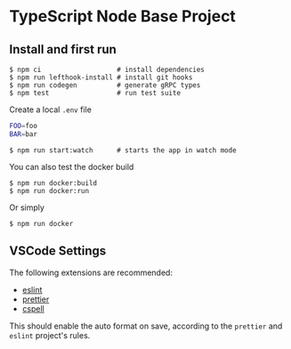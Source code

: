# TypeScript Node Base Project

## Install and first run

    $ npm ci                   # install dependencies
    $ npm run lefthook-install # install git hooks
    $ npm run codegen          # generate gRPC types
    $ npm test                 # run test suite

Create a local `.env` file

```sh
FOO=foo
BAR=bar
```

    $ npm run start:watch      # starts the app in watch mode

You can also test the docker build

    $ npm run docker:build
    $ npm run docker:run

Or simply

    $ npm run docker

## VSCode Settings

The following extensions are recommended:

- [eslint](https://marketplace.visualstudio.com/items?itemName=dbaeumer.vscode-eslint)
- [prettier](https://marketplace.visualstudio.com/items?itemName=esbenp.prettier-vscode)
- [cspell](https://marketplace.visualstudio.com/items?itemName=streetsidesoftware.code-spell-checker)

This should enable the auto format on save, according to the `prettier` and `eslint` project's rules.

